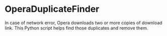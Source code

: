 # OperaDuplicateFinder
 In case of network error, Opera downloads two or more copies of download link. This Python script helps find those duplicates and remove them.
